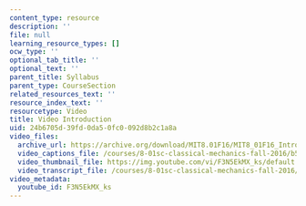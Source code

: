 ```yaml
---
content_type: resource
description: ''
file: null
learning_resource_types: []
ocw_type: ''
optional_tab_title: ''
optional_text: ''
parent_title: Syllabus
parent_type: CourseSection
related_resources_text: ''
resource_index_text: ''
resourcetype: Video
title: Video Introduction
uid: 24b6705d-39fd-0da5-0fc0-092d8b2c1a8a
video_files:
  archive_url: https://archive.org/download/MIT8.01F16/MIT8_01F16_Intro_300k.mp4
  video_captions_file: /courses/8-01sc-classical-mechanics-fall-2016/b50fed3deed953e7a83fd2bdda12f634_F3N5EkMX_ks.vtt
  video_thumbnail_file: https://img.youtube.com/vi/F3N5EkMX_ks/default.jpg
  video_transcript_file: /courses/8-01sc-classical-mechanics-fall-2016/637ca1c7a1cac1f493c781ec6a3f5422_F3N5EkMX_ks.pdf
video_metadata:
  youtube_id: F3N5EkMX_ks
---
```

